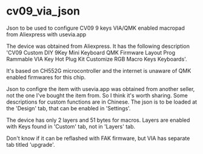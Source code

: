 # cv09_via_json
Json to be used to configure CV09 9 keys VIA/QMK enabled macropad from Aliexpress with usevia.app 

The device was obtained from Aliexpress. It has the following description 'CV09 Custom DIY 9Key Mini Keyboard QMK Firmware Layout Prog Rammable VIA Key Hot Plug Kit Customize RGB Macro Keys Keyboards'.

It's based on CH552G microcontroller and the internet is unaware of QMK enabled firmwares for this chip. 

Json to configre the item with usevia.app was obtained from another seller, not the one I've bought the item from. So I think it's worth sharing. Some descriptions for custom functions are in Chinese. The json is to be loaded at the 'Design' tab, that can be enabled in 'Settings'.

The device has only 2 layers and 51 bytes for macros. Layers are enabled with Keys found in 'Custom' tab, not in 'Layers' tab.

Don't know if it can be reflashed with FAK firmware, but VIA has separate tab titled 'upgrade'.
